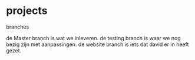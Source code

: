 # projects
branches

de Master branch is wat we inleveren.
de testing branch is waar we nog bezig zijn met aanpassingen.
de website branch is iets dat david er in heeft gezet.
